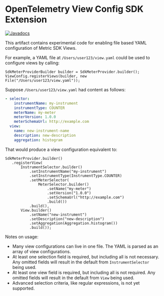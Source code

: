 # OpenTelemetry View Config SDK Extension

[![Javadocs][javadoc-image]][javadoc-url]

This artifact contains experimental code for enabling file based YAML configuration of Metric SDK Views.

For example, a YAML file at `/Users/user123/view.yaml` could be used to configure views by calling:

```
SdkMeterProviderBuilder builder = SdkMeterProvider.builder();
ViewConfig.registerViews(builder, new File("/Users/user123/view.yaml"));
```

Suppose `/Users/user123/view.yaml` had content as follows:

```yaml
- selector:
    instrumentName: my-instrument
    instrumentType: COUNTER
    meterName: my-meter
    meterVersion: 1.0.0
    meterSchemaUrl: http://example.com
  view:
    name: new-instrument-name
    description: new-description
    aggregation: histogram
```

That would produce a view configuration equivalent to:

```
SdkMeterProvider.builder()
   .registerView(
       InstrumentSelector.builder()
           .setInstrumentName("my-instrument")
           .setInstrumentType(InstrumentType.COUNTER)
           .setMeterSelector(
               MeterSelector.builder()
                   .setName("my-meter")
                   .setVersion("1.0.0")
                   .setSchemaUrl("http://example.com")
                   .build())
           .build(),
       View.builder()
           .setName("new-instrument")
           .setDescription("new-description")
           .setAggregation(Aggregation.histogram())
           .build());
```

Notes on usage:

- Many view configurations can live in one file. The YAML is parsed as an array of view
  configurations.
- At least one selection field is required, but including all is not necessary. Any omitted fields
  will result in the default from `InstrumentSelector` being used.
- At least one view field is required, but including all is not required. Any omitted fields will
  result in the default from `View` being used.
- Advanced selection criteria, like regular expressions, is not yet supported.

[javadoc-image]: https://www.javadoc.io/badge/io.opentelemetry/opentelemetry-sdk-extension-view-config.svg

[javadoc-url]: https://www.javadoc.io/doc/io.opentelemetry/opentelemetry-sdk-extension-view-config
